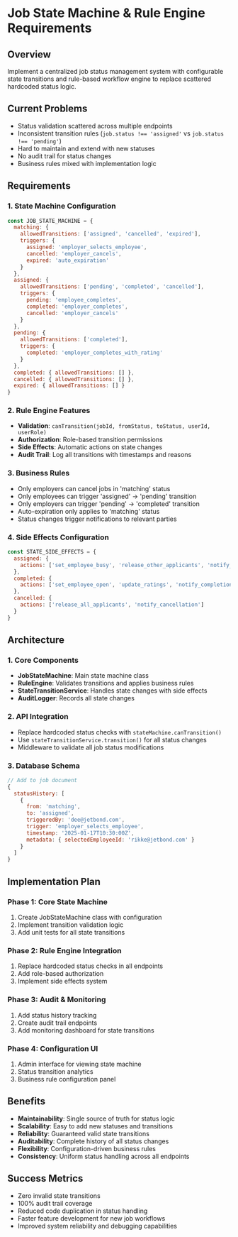 # Job State Machine & Rule Engine Requirements

## Overview
Implement a centralized job status management system with configurable state transitions and rule-based workflow engine to replace scattered hardcoded status logic.

## Current Problems
- Status validation scattered across multiple endpoints
- Inconsistent transition rules (`job.status !== 'assigned'` vs `job.status !== 'pending'`)
- Hard to maintain and extend with new statuses
- No audit trail for status changes
- Business rules mixed with implementation logic

## Requirements

### 1. State Machine Configuration
```javascript
const JOB_STATE_MACHINE = {
  matching: {
    allowedTransitions: ['assigned', 'cancelled', 'expired'],
    triggers: {
      assigned: 'employer_selects_employee',
      cancelled: 'employer_cancels',
      expired: 'auto_expiration'
    }
  },
  assigned: {
    allowedTransitions: ['pending', 'completed', 'cancelled'],
    triggers: {
      pending: 'employee_completes',
      completed: 'employer_completes',
      cancelled: 'employer_cancels'
    }
  },
  pending: {
    allowedTransitions: ['completed'],
    triggers: {
      completed: 'employer_completes_with_rating'
    }
  },
  completed: { allowedTransitions: [] },
  cancelled: { allowedTransitions: [] },
  expired: { allowedTransitions: [] }
}
```

### 2. Rule Engine Features
- **Validation**: `canTransition(jobId, fromStatus, toStatus, userId, userRole)`
- **Authorization**: Role-based transition permissions
- **Side Effects**: Automatic actions on state changes
- **Audit Trail**: Log all transitions with timestamps and reasons

### 3. Business Rules
- Only employers can cancel jobs in 'matching' status
- Only employees can trigger 'assigned' → 'pending' transition
- Only employers can trigger 'pending' → 'completed' transition
- Auto-expiration only applies to 'matching' status
- Status changes trigger notifications to relevant parties

### 4. Side Effects Configuration
```javascript
const STATE_SIDE_EFFECTS = {
  assigned: {
    actions: ['set_employee_busy', 'release_other_applicants', 'notify_selected_employee']
  },
  completed: {
    actions: ['set_employee_open', 'update_ratings', 'notify_completion']
  },
  cancelled: {
    actions: ['release_all_applicants', 'notify_cancellation']
  }
}
```

## Architecture

### 1. Core Components
- **JobStateMachine**: Main state machine class
- **RuleEngine**: Validates transitions and applies business rules
- **StateTransitionService**: Handles state changes with side effects
- **AuditLogger**: Records all state changes

### 2. API Integration
- Replace hardcoded status checks with `stateMachine.canTransition()`
- Use `stateTransitionService.transition()` for all status changes
- Middleware to validate all job status modifications

### 3. Database Schema
```javascript
// Add to job document
{
  statusHistory: [
    {
      from: 'matching',
      to: 'assigned',
      triggeredBy: 'dee@jetbond.com',
      trigger: 'employer_selects_employee',
      timestamp: '2025-01-17T10:30:00Z',
      metadata: { selectedEmployeeId: 'rikke@jetbond.com' }
    }
  ]
}
```

## Implementation Plan

### Phase 1: Core State Machine
1. Create JobStateMachine class with configuration
2. Implement transition validation logic
3. Add unit tests for all state transitions

### Phase 2: Rule Engine Integration
1. Replace hardcoded status checks in all endpoints
2. Add role-based authorization
3. Implement side effects system

### Phase 3: Audit & Monitoring
1. Add status history tracking
2. Create audit trail endpoints
3. Add monitoring dashboard for state transitions

### Phase 4: Configuration UI
1. Admin interface for viewing state machine
2. Status transition analytics
3. Business rule configuration panel

## Benefits
- **Maintainability**: Single source of truth for status logic
- **Scalability**: Easy to add new statuses and transitions
- **Reliability**: Guaranteed valid state transitions
- **Auditability**: Complete history of all status changes
- **Flexibility**: Configuration-driven business rules
- **Consistency**: Uniform status handling across all endpoints

## Success Metrics
- Zero invalid state transitions
- 100% audit trail coverage
- Reduced code duplication in status handling
- Faster feature development for new job workflows
- Improved system reliability and debugging capabilities